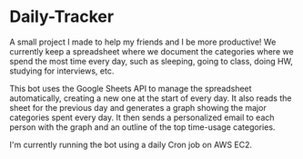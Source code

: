 # Daily-Tracker

A small project I made to help my friends and I be more productive! We currently keep a spreadsheet where we document the categories where we spend the most time every day, such as sleeping, going to class, doing HW, studying for interviews, etc.

This bot uses the Google Sheets API to manage the spreadsheet automatically, creating a new one at the start of every day. It also reads the sheet for the previous day and generates a graph showing the major categories spent every day. It then sends a personalized email to each person with the graph and an outline of the top time-usage categories.

I'm currently running the bot using a daily Cron job on AWS EC2.


